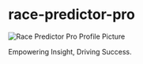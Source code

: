 # race-predictor-pro
![Race Predictor Pro Profile Picture](assets/RCE_Predictor_Pro_Profile_Picture.jpg)

Empowering Insight, Driving Success.
